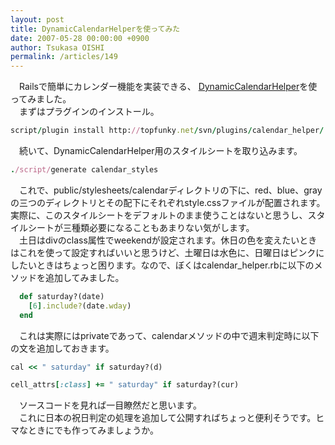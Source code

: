 ```yaml
---
layout: post
title: DynamicCalendarHelperを使ってみた
date: 2007-05-28 00:00:00 +0900
author: Tsukasa OISHI
permalink: /articles/149
---
```



　Railsで簡単にカレンダー機能を実装できる、 [DynamicCalendarHelper](http://wiki.rubyonrails.org/rails/pages/DynamicCalendarHelper)を使ってみました。  
　まずはプラグインのインストール。  

```ruby  
script/plugin install http://topfunky.net/svn/plugins/calendar_helper/  
```  

　続いて、DynamicCalendarHelper用のスタイルシートを取り込みます。  

```ruby  
./script/generate calendar_styles  
```  

　これで、public/stylesheets/calendarディレクトリの下に、red、blue、grayの三つのディレクトリとその配下にそれぞれstyle.cssファイルが配置されます。実際に、このスタイルシートをデフォルトのまま使うことはないと思うし、スタイルシートが三種類必要になることもあまりない気がします。  
　土日はdivのclass属性でweekendが設定されます。休日の色を変えたいときはこれを使って設定すればいいと思うけど、土曜日は水色に、日曜日はピンクにしたいときはちょっと困ります。なので、ぼくはcalendar\_helper.rbに以下のメソッドを追加してみました。  

```ruby  
  def saturday?(date)  
    [6].include?(date.wday)  
  end  
```  

　これは実際にはprivateであって、calendarメソッドの中で週末判定時に以下の文を追加しておきます。  

```ruby  
cal << " saturday" if saturday?(d)  
```  
```ruby  
cell_attrs[:class] += " saturday" if saturday?(cur)  
```  

　ソースコードを見れば一目瞭然だと思います。  
　これに日本の祝日判定の処理を追加して公開すればちょっと便利そうです。ヒマなときにでも作ってみましょうか。  

